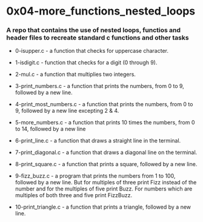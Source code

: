 #               0x04-more_functions_nested_loops

### A repo that contains the use of nested loops, functios and header files to recreate standard c functions and other tasks

* 0-isupper.c - a function that checks for uppercase character.

* 1-isdigit.c -  function that checks for a digit (0 through 9).

* 2-mul.c - a function that multiplies two integers.

* 3-print_numbers.c -  a function that prints the numbers, from 0 to 9, followed by a new line.

* 4-print_most_numbers.c - a function that prints the numbers, from 0 to 9, followed by a new line excepting 2 & 4.

* 5-more_numbers.c - a function that prints 10 times the numbers, from 0 to 14, followed by a new line

* 6-print_line.c - a function that draws a straight line in the terminal.

* 7-print_diagonal.c - a function that draws a diagonal line on the terminal.

* 8-print_square.c -  a function that prints a square, followed by a new line.

* 9-fizz_buzz.c - a program that prints the numbers from 1 to 100, followed by a new line. But for multiples of three print Fizz instead of the number and for the multiples of five print Buzz. For numbers which are multiples of both three and five print FizzBuzz.

* 10-print_triangle.c - a function that prints a triangle, followed by a new line.

